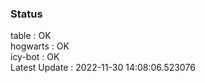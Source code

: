 ### Status


table : OK  
hogwarts : OK  
icy-bot : OK  
Latest Update : 2022-11-30 14:08:06.523076
